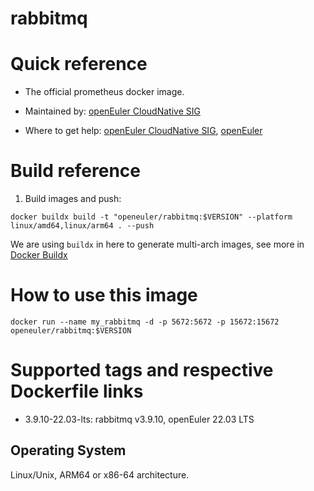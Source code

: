 # rabbitmq

# Quick reference

- The official prometheus docker image.

- Maintained by: [openEuler CloudNative SIG](https://gitee.com/openeuler/cloudnative)

- Where to get help: [openEuler CloudNative SIG](https://gitee.com/openeuler/cloudnative), [openEuler](https://gitee.com/openeuler/community)

# Build reference

1. Build images and push:
```shell
docker buildx build -t "openeuler/rabbitmq:$VERSION" --platform linux/amd64,linux/arm64 . --push
```

We are using `buildx` in here to generate multi-arch images, see more in [Docker Buildx](https://docs.docker.com/buildx/working-with-buildx/)

# How to use this image
```shell
docker run --name my_rabbitmq -d -p 5672:5672 -p 15672:15672 openeuler/rabbitmq:$VERSION
```

# Supported tags and respective Dockerfile links

- 3.9.10-22.03-lts: rabbitmq v3.9.10, openEuler 22.03 LTS

## Operating System
Linux/Unix, ARM64 or x86-64 architecture.
